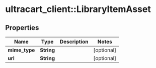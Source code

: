 # ultracart_client::LibraryItemAsset

## Properties
Name | Type | Description | Notes
------------ | ------------- | ------------- | -------------
**mime_type** | **String** |  | [optional] 
**url** | **String** |  | [optional] 


